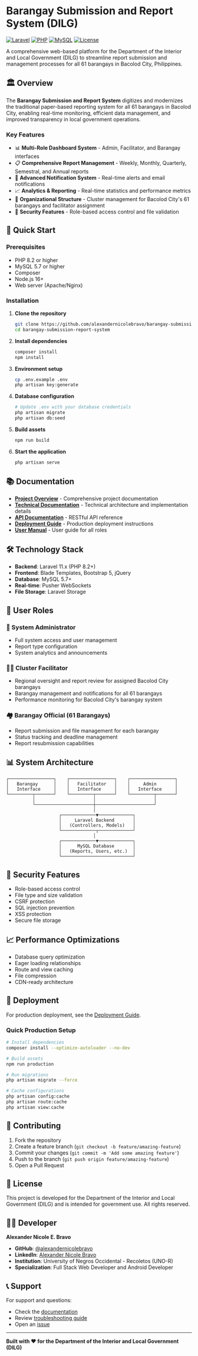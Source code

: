 # Barangay Submission and Report System (DILG)

[![Laravel](https://img.shields.io/badge/Laravel-11.x-red.svg)](https://laravel.com)
[![PHP](https://img.shields.io/badge/PHP-8.2+-blue.svg)](https://php.net)
[![MySQL](https://img.shields.io/badge/MySQL-5.7+-orange.svg)](https://mysql.com)
[![License](https://img.shields.io/badge/License-Government%20Use-green.svg)](LICENSE)

A comprehensive web-based platform for the Department of the Interior and Local Government (DILG) to streamline report submission and management processes for all 61 barangays in Bacolod City, Philippines.

## 🏛️ Overview

The **Barangay Submission and Report System** digitizes and modernizes the traditional paper-based reporting system for all 61 barangays in Bacolod City, enabling real-time monitoring, efficient data management, and improved transparency in local government operations.

### Key Features

- 📊 **Multi-Role Dashboard System** - Admin, Facilitator, and Barangay interfaces
- 📋 **Comprehensive Report Management** - Weekly, Monthly, Quarterly, Semestral, and Annual reports
- 🔔 **Advanced Notification System** - Real-time alerts and email notifications
- 📈 **Analytics & Reporting** - Real-time statistics and performance metrics
- 🏢 **Organizational Structure** - Cluster management for Bacolod City's 61 barangays and facilitator assignment
- 🔐 **Security Features** - Role-based access control and file validation

## 🚀 Quick Start

### Prerequisites

- PHP 8.2 or higher
- MySQL 5.7 or higher
- Composer
- Node.js 16+
- Web server (Apache/Nginx)

### Installation

1. **Clone the repository**
   ```bash
   git clone https://github.com/alexandernicolebravo/barangay-submission-report-system.git
   cd barangay-submission-report-system
   ```

2. **Install dependencies**
   ```bash
   composer install
   npm install
   ```

3. **Environment setup**
   ```bash
   cp .env.example .env
   php artisan key:generate
   ```

4. **Database configuration**
   ```bash
   # Update .env with your database credentials
   php artisan migrate
   php artisan db:seed
   ```

5. **Build assets**
   ```bash
   npm run build
   ```

6. **Start the application**
   ```bash
   php artisan serve
   ```

## 📚 Documentation

- **[Project Overview](PROJECT_OVERVIEW.md)** - Comprehensive project documentation
- **[Technical Documentation](TECHNICAL_DOCUMENTATION.md)** - Technical architecture and implementation details
- **[API Documentation](API_DOCUMENTATION.md)** - RESTful API reference
- **[Deployment Guide](DEPLOYMENT_GUIDE.md)** - Production deployment instructions
- **[User Manual](USER_MANUAL.md)** - User guide for all roles

## 🛠️ Technology Stack

- **Backend**: Laravel 11.x (PHP 8.2+)
- **Frontend**: Blade Templates, Bootstrap 5, jQuery
- **Database**: MySQL 5.7+
- **Real-time**: Pusher WebSockets
- **File Storage**: Laravel Storage

## 👥 User Roles

### 🔧 System Administrator
- Full system access and user management
- Report type configuration
- System analytics and announcements

### 👨‍💼 Cluster Facilitator
- Regional oversight and report review for assigned Bacolod City barangays
- Barangay management and notifications for all 61 barangays
- Performance monitoring for Bacolod City's barangay system

### 🏘️ Barangay Official (61 Barangays)
- Report submission and file management for each barangay
- Status tracking and deadline management
- Report resubmission capabilities

## 📊 System Architecture

```
┌─────────────────┐    ┌─────────────────┐    ┌─────────────────┐
│   Barangay      │    │   Facilitator   │    │     Admin       │
│   Interface     │    │   Interface     │    │   Interface     │
└─────────┬───────┘    └─────────┬───────┘    └─────────┬───────┘
          │                      │                      │
          └──────────────────────┼──────────────────────┘
                                 │
                    ┌─────────────▼─────────────┐
                    │     Laravel Backend       │
                    │   (Controllers, Models)   │
                    └─────────────┬─────────────┘
                                 │
                    ┌─────────────▼─────────────┐
                    │      MySQL Database       │
                    │   (Reports, Users, etc.)  │
                    └───────────────────────────┘
```

## 🔐 Security Features

- Role-based access control
- File type and size validation
- CSRF protection
- SQL injection prevention
- XSS protection
- Secure file storage

## 📈 Performance Optimizations

- Database query optimization
- Eager loading relationships
- Route and view caching
- File compression
- CDN-ready architecture

## 🚀 Deployment

For production deployment, see the [Deployment Guide](DEPLOYMENT_GUIDE.md).

### Quick Production Setup

```bash
# Install dependencies
composer install --optimize-autoloader --no-dev

# Build assets
npm run production

# Run migrations
php artisan migrate --force

# Cache configurations
php artisan config:cache
php artisan route:cache
php artisan view:cache
```

## 🤝 Contributing

1. Fork the repository
2. Create a feature branch (`git checkout -b feature/amazing-feature`)
3. Commit your changes (`git commit -m 'Add some amazing feature'`)
4. Push to the branch (`git push origin feature/amazing-feature`)
5. Open a Pull Request

## 📝 License

This project is developed for the Department of the Interior and Local Government (DILG) and is intended for government use. All rights reserved.

## 👨‍💻 Developer

**Alexander Nicole E. Bravo**
- **GitHub**: [@alexandernicolebravo](https://github.com/alexandernicolebravo)
- **LinkedIn**: [Alexander Nicole Bravo](https://linkedin.com/in/alexander-nicole-bravo-3aa544377)
- **Institution**: University of Negros Occidental - Recoletos (UNO-R)
- **Specialization**: Full Stack Web Developer and Android Developer

## 📞 Support

For support and questions:
- Check the [documentation](PROJECT_OVERVIEW.md)
- Review [troubleshooting guide](DEPLOYMENT_GUIDE.md#troubleshooting)
- Open an [issue](https://github.com/alexandernicolebravo/barangay-submission-report-system/issues)

---

**Built with ❤️ for the Department of the Interior and Local Government (DILG)**
